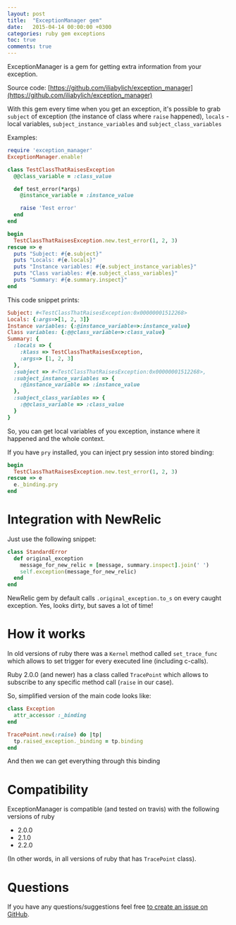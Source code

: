 ```yaml
---
layout: post
title:  "ExceptionManager gem"
date:   2015-04-14 00:00:00 +0300
categories: ruby gem exceptions
toc: true
comments: true
---
```

ExceptionManager is a gem for getting extra information from your exception.

Source code: [https://github.com/iliabylich/exception_manager](https://github.com/iliabylich/exception_manager)

With this gem every time when you get an exception, it's possible to grab `subject` of exception (the instance of class where `raise` happened), `locals` - local variables, `subject_instance_variables` and `subject_class_variables`

Examples:

```ruby
require 'exception_manager'
ExceptionManager.enable!

class TestClassThatRaisesException
  @@class_variable = :class_value

  def test_error(*args)
    @instance_variable = :instance_value

    raise 'Test error'
  end
end

begin
  TestClassThatRaisesException.new.test_error(1, 2, 3)
rescue => e
  puts "Subject: #{e.subject}"
  puts "Locals: #{e.locals}"
  puts "Instance variables: #{e.subject_instance_variables}"
  puts "Class variables: #{e.subject_class_variables}"
  puts "Summary: #{e.summary.inspect}"
end
```

This code snippet prints:

```ruby
Subject: #<TestClassThatRaisesException:0x00000001512268>
Locals: {:args=>[1, 2, 3]}
Instance variables: {:@instance_variable=>:instance_value}
Class variables: {:@@class_variable=>:class_value}
Summary: {
  :locals => {
    :klass => TestClassThatRaisesException,
    :args=> [1, 2, 3]
  },
  :subject => #<TestClassThatRaisesException:0x00000001512268>,
  :subject_instance_variables => {
    :@instance_variable => :instance_value
  },
  :subject_class_variables => {
    :@@class_variable => :class_value
  }
}
```

So, you can get local variables of you exception, instance where it happened and the whole context.

If you have `pry` installed, you can inject pry session into stored binding:

```ruby
begin
  TestClassThatRaisesException.new.test_error(1, 2, 3)
rescue => e
  e._binding.pry
end
```

# Integration with NewRelic

Just use the following snippet:

```ruby
class StandardError
  def original_exception
    message_for_new_relic = [message, summary.inspect].join(' ')
    self.exception(message_for_new_relic)
  end
end
```

NewRelic gem by default calls `.original_exception.to_s` on every caught exception. Yes, looks dirty, but saves a lot of time!

# How it works

In old versions of ruby there was a `Kernel` method called `set_trace_func` which allows to set trigger for every executed line (including c-calls).

Ruby 2.0.0 (and newer) has a class called `TracePoint` which allows to subscribe to any specific method call (`raise` in our case).

So, simplified version of the main code looks like:

```ruby
class Exception
  attr_accessor :_binding
end

TracePoint.new(:raise) do |tp|
  tp.raised_exception._binding = tp.binding
end
```

And then we can get everything through this binding

# Compatibility

ExceptionManager is compatible (and tested on travis) with the following versions of ruby

+ 2.0.0
+ 2.1.0
+ 2.2.0

(In other words, in all versions of ruby that has `TracePoint` class).

# Questions

If you have any questions/suggestions feel free [to create an issue on GitHub](https://github.com/iliabylich/exception_manager/issues).

